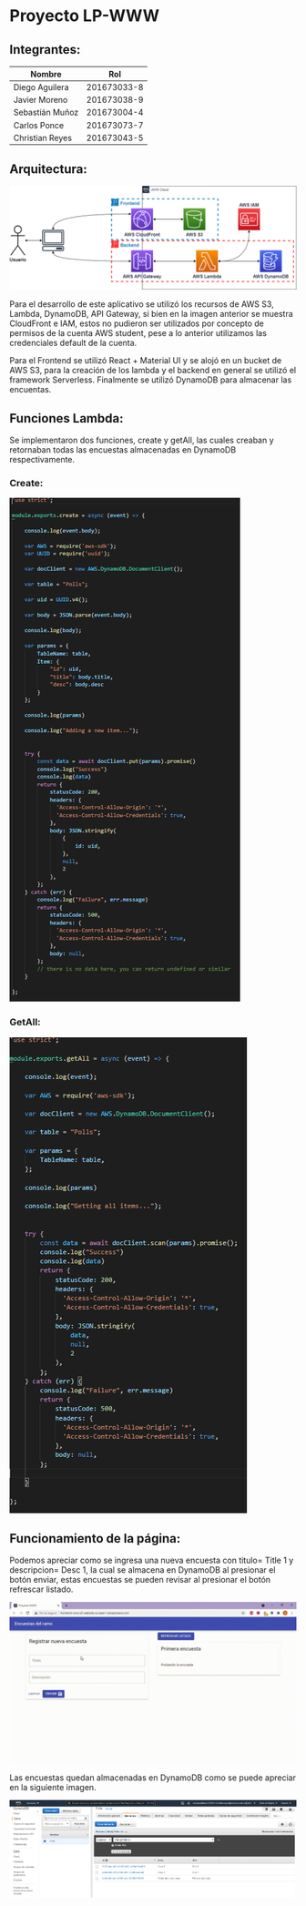 # Proyecto LP-WWW
## Integrantes:
|Nombre   |Rol   | 
|---|---|
|Diego Aguilera  |201673033-8   | 
|Javier Moreno   |201673038-9   | 
|Sebastián Muñoz |201673004-4   |   
|Carlos Ponce    |201673073-7   |
|Christian Reyes |201673043-5   |

## Arquitectura:
![](evidence/componentes.png)

Para el desarrollo de este aplicativo se utilizó los recursos de AWS S3, Lambda, DynamoDB, API Gateway, si bien en la imagen anterior se muestra CloudFront e IAM, estos no pudieron ser utilizados por concepto de permisos de la cuenta AWS student, pese a lo anterior utilizamos las credenciales default de la cuenta.

Para el Frontend se utilizó React + Material UI y se alojó en un bucket de AWS S3, para la creación de los lambda y el backend en general se utilizó el framework Serverless. Finalmente se utilizó DynamoDB para almacenar las encuentas.


## Funciones Lambda:

Se implementaron dos funciones, create y getAll, las cuales creaban y retornaban todas las encuestas almacenadas en DynamoDB respectivamente.

### Create:
![](evidence/create_function.PNG)

### GetAll:
![](evidence/get_all_function.PNG)

## Funcionamiento de la página:

Podemos apreciar como se ingresa una nueva encuesta con titulo= Title 1 y descripcion= Desc 1, la cual se almacena en DynamoDB al presionar el botón enviar, estas encuestas se pueden revisar al presionar el botón refrescar listado. 

![](evidence/funcionamiento.gif)

Las encuestas quedan almacenadas en DynamoDB como se puede apreciar en la siguiente imagen.

![](evidence/bd.PNG)
